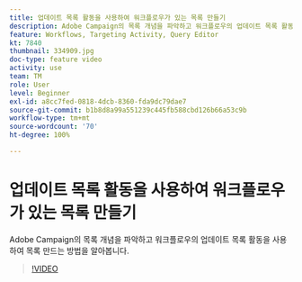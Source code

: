 ```yaml
---
title: 업데이트 목록 활동을 사용하여 워크플로우가 있는 목록 만들기
description: Adobe Campaign의 목록 개념을 파악하고 워크플로우의 업데이트 목록 활동을 사용하여 목록 만드는 방법을 알아봅니다.
feature: Workflows, Targeting Activity, Query Editor
kt: 7840
thumbnail: 334909.jpg
doc-type: feature video
activity: use
team: TM
role: User
level: Beginner
exl-id: a8cc7fed-0818-4dcb-8360-fda9dc79dae7
source-git-commit: b1b8d8a99a551239c445fb588cbd126b66a53c9b
workflow-type: tm+mt
source-wordcount: '70'
ht-degree: 100%

---
```


# 업데이트 목록 활동을 사용하여 워크플로우가 있는 목록 만들기

Adobe Campaign의 목록 개념을 파악하고 워크플로우의 업데이트 목록 활동을 사용하여 목록 만드는 방법을 알아봅니다.

>[!VIDEO](https://video.tv.adobe.com/v/334909?quality=12&learn=on)

